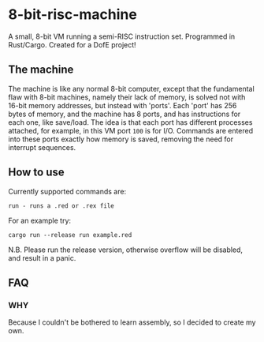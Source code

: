 # 8-bit-risc-machine
A small, 8-bit VM running a semi-RISC instruction set. Programmed in Rust/Cargo. Created for a DofE project!
## The machine
The machine is like any normal 8-bit computer, except that the fundamental flaw with 8-bit machines, namely their lack of memory, is solved not with 16-bit memory addresses, but instead with 'ports'. Each 'port' has 256 bytes of memory, and the machine has 8 ports, and has instructions for each one, like save/load. The idea is that each port has different processes attached, for example, in this VM port `100` is for I/O. Commands are entered into these ports exactly how memory is saved, removing the need for interrupt sequences.
## How to use
Currently supported commands are:
```
run - runs a .red or .rex file
```
For an example try:
```
cargo run --release run example.red
```
N.B. Please run the release version, otherwise overflow will be disabled, and result in a panic.
## FAQ
### WHY
Because I couldn't be bothered to learn assembly, so I decided to create my own.

